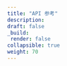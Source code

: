 ```yaml
---
title: "API 参考"
description: 
draft: false
_build:
 render: false
collapsible: true
weight: 70
---
```



